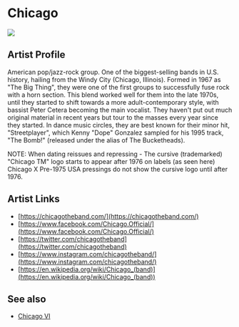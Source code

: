 # Chicago

![](../../asssets/artists/Chicago.png)

## Artist Profile

American pop/jazz-rock group. One of the biggest-selling bands in U.S. history, hailing from the Windy City (Chicago, Illinois). Formed in 1967 as "The Big Thing", they were one of the first groups to successfully fuse rock with a horn section. This blend worked well for them into the late 1970s, until they started to shift towards a more adult-contemporary style, with bassist Peter Cetera becoming the main vocalist. They haven't put out much original material in recent years but tour to the masses every year since they started. In dance music circles, they are best known for their minor hit, "Streetplayer", which Kenny &quot;Dope&quot; Gonzalez sampled for his 1995 track, "The Bomb!" (released under the alias of The Bucketheads).

NOTE: When dating reissues and repressing - The cursive (trademarked) "Chicago TM" logo starts to appear after 1976 on labels (as seen here) Chicago X Pre-1975 USA pressings do not show the cursive logo until after 1976.

## Artist Links

- [https://chicagotheband.com/](https://chicagotheband.com/)
- [https://www.facebook.com/Chicago.Official/](https://www.facebook.com/Chicago.Official/)
- [https://twitter.com/chicagotheband](https://twitter.com/chicagotheband)
- [https://www.instagram.com/chicagotheband/](https://www.instagram.com/chicagotheband/)
- [https://en.wikipedia.org/wiki/Chicago_(band)](https://en.wikipedia.org/wiki/Chicago_(band))


## See also

- [Chicago VI](Chicago-Chicago_VI.md)
